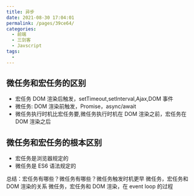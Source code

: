 ```yaml
---
title: 异步
date: 2021-08-30 17:04:01
permalink: /pages/39ce64/
categories:
  - 前端
  - 三剑客
  - Javscript
tags:
  -
---
```


## 微任务和宏任务的区别

- 宏任务 DOM 渲染后触发，setTimeout,setInterval,Ajax,DOM 事件
- 微任务: DOM 渲染前触发，Promise，async/await
- 微任务执行时机比宏任务要,微任务执行时机在 DOM 渲染之前，宏任务在 DOM 渲染之后

## 微任务和宏任务的根本区别

- 宏任务是浏览器规定的
- 微任务是 ES6 语法规定的

总结：宏任务有哪些？微任务有哪些？微任务触发时机更早
微任务，宏任务和 DOM 渲染的关系
微任务，宏任务和 DOM 渲染，在 event loop 的过程
